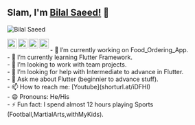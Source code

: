 ## Slam, I'm [Bilal Saeed!](https://www.facebook.com/bilal.saeedddd/) 👋

<p align="left"> <img src="t.ly/cga0" alt="Bilal Saeed" /> </p>

<a href="https://github.com/bilalsaeedjh">
  <img align="left" alt="Bilal's Github" width="22px" src="https://cdn.jsdelivr.net/npm/simple-icons@v3/icons/github.svg" />
</a>
<a href="https://instagram.com/bilalsaeedjh/">
  <img align="left" alt="Bilal's Instagram" width="22px" src="https://cdn.jsdelivr.net/npm/simple-icons@v3/icons/instagram.svg" />
</a>
<a href="https://www.facebook.com/bilalsaeedjh/">
  <img align="left" alt="Bilal's Facebook" width="22px" src="https://cdn.jsdelivr.net/npm/simple-icons@v3/icons/facebook.svg" />
</a>
<a href="https://stackoverflow.com/users/13283931">
  <img align="left" alt="Bilal's StackOverFlow" width="22px" src="https://cdn.jsdelivr.net/npm/simple-icons@v3/icons/stackoverflow.svg" />
</a>

<br/>
- 🔭 I’m currently working on Food_Ordering_App.<br/>
- 🌱 I’m currently learning Flutter Framework.<br/>
- 👯 I’m looking to work with team projects.<br/>
- 🤔 I’m looking for help with Intermediate to advance in Flutter.<br/>
- 💬 Ask me about Flutter (beginnier to advance stuff).<br/>
- 📫 How to reach me: [Youtube](shorturl.at/iDFHI)<br/>
- 😄 Pronouns: He/His <br/>
- ⚡ Fun fact: I spend almost 12 hours playing Sports (Football,MartialArts,withMyKids).<br/>







